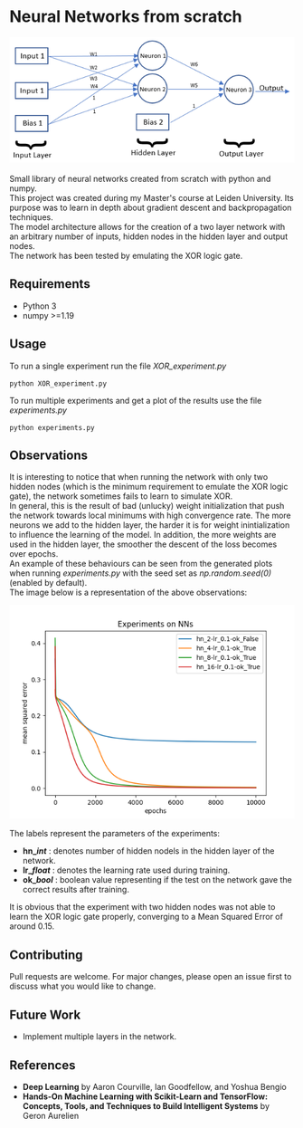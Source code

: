 # Neural Networks from scratch
![Screenshot](net.png) <br/><br/>
Small library of neural networks created from scratch with python and numpy. <br/>
This project was created during my Master's course at Leiden University. Its purpose was to learn in depth about gradient descent and backpropagation techniques. <br/>
The model architecture allows for the creation of a two layer network with an arbitrary number of inputs, hidden nodes in the hidden layer and output nodes.<br/>
The network has been tested by emulating the XOR logic gate.

## Requirements
<ul>
  <li>Python 3</li>
  <li>numpy >=1.19</li>
</ul>

## Usage
To run a single experiment run the file *XOR_experiment.py*
``` 
python XOR_experiment.py
```

To run multiple experiments and get a plot of the results use the file *experiments.py*
``` 
python experiments.py
```

## Observations
It is interesting to notice that when running the network with only two hidden nodes (which is the minimum requirement to emulate the XOR logic gate), the network sometimes fails to learn to simulate XOR. <br/>
In general, this is the result of bad (unlucky) weight initialization that push the network towards local minimums with high convergence rate. The more neurons we add to the hidden layer, the harder it is for weight inintialization to influence the learning of the model. In addition, the more weights are used in the hidden layer, the smoother the descent of the loss becomes over epochs. <br/>
An example of these behaviours can be seen from the generated plots when running *experiments.py* with the seed set as *np.random.seed(0)* (enabled by default).<br/>
The image below is a representation of the above observations:

![Screenshot](results/losses.png)

The labels represent the parameters of the experiments:<br/>
<ul>
  <li><b>hn_<i>int</i></b> : denotes number of hidden nodels in the hidden layer of the network.</li>
  <li><b>lr_<i>float</i></b> : denotes the learning rate used during training. </li>
  <li><b>ok_<i>bool</i></b> : boolean value representing if the test on the network gave the correct results after training.</li>
</ul>

It is obvious that the experiment with two hidden nodes was not able to learn the XOR logic gate properly, converging to a  Mean Squared Error of around 0.15.


## Contributing
Pull requests are welcome. For major changes, please open an issue first to discuss what you would like to change.

## Future Work
- Implement multiple layers in the network.

## References 
<ul>
  <li><b>Deep Learning</b> by Aaron Courville, Ian Goodfellow, and Yoshua Bengio</li>


  <li><b>Hands-On Machine Learning with Scikit-Learn and TensorFlow: Concepts, Tools, and Techniques to Build Intelligent Systems</b> by Geron Aurelien</li>
</ul>


